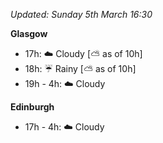 *Updated: Sunday 5th March 16:30*

**Glasgow**

* 17h: :cloud: Cloudy [:partly_sunny: as of 10h]
* 18h: :umbrella: Rainy [:partly_sunny: as of 10h]
* 19h - 4h: :cloud: Cloudy

**Edinburgh**

* 17h - 4h: :cloud: Cloudy
